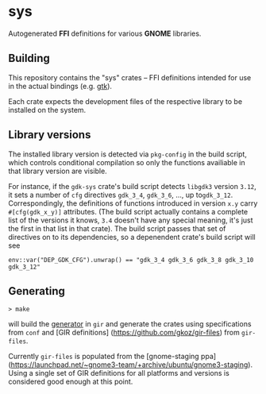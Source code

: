 # sys

Autogenerated __FFI__ definitions for various __GNOME__ libraries.

## Building

This repository contains the "sys" crates – FFI definitions intended for 
use in the actual bindings (e.g. [gtk](https://github.com/gtk-rs/gtk)).

Each crate expects the development files of the respective library
to be installed on the system.

## Library versions

The installed library version is detected via `pkg-config` in the build
script, which controls conditional compilation so only the functions
availiable in that library version are visible.

For instance, if the `gdk-sys` crate's build script detects `libgdk3`
version `3.12`, it sets a number of `cfg` directives
`gdk_3_4`, `gdk_3_6`, ..., up to`gdk_3_12`.
Correspondingly, the definitions of functions introduced
in version `x.y` carry `#[cfg(gdk_x_y)]` attributes.
(The build script actually contains a complete list of the versions
it knows, `3.4` doesn't have any special meaning, it's just the first
in that list in that crate).
The build script passes that set of directives on to its dependencies, so
a depenendent crate's build script will see
```
env::var("DEP_GDK_CFG").unwrap() == "gdk_3_4 gdk_3_6 gdk_3_8 gdk_3_10 gdk_3_12"
```

## Generating

```shell
> make
```

will build the [generator](https://github.com/gkoz/gir) in `gir` and
generate the crates using specifications from `conf` and [GIR definitions]
(https://github.com/gkoz/gir-files) from `gir-files`.

Currently `gir-files` is populated from the [gnome-staging ppa]
(https://launchpad.net/~gnome3-team/+archive/ubuntu/gnome3-staging).
Using a single set of GIR definitions for all platforms and versions
is considered good enough at this point.
